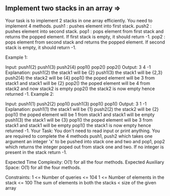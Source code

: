 Implement two stacks in an array  =>
--------------------------------


Your task is to implement  2 stacks in one array efficiently. You need to implement 4 methods.
push1 : pushes element into first stack.
push2 : pushes element into second stack.
pop1 : pops element from first stack and returns the popped element. If first stack is empty, it should return -1.
pop2 : pops element from second stack and returns the popped element. If second stack is empty, it should return -1.

Example 1:

Input:
push1(2)
push1(3)
push2(4)
pop1()
pop2()
pop2()
Output:
3 4 -1
Explanation:
push1(2) the stack1 will be {2}
push1(3) the stack1 will be {2,3}
push2(4) the stack2 will be {4}
pop1()   the poped element will be 3 from stack1 and stack1 will be {2}
pop2()   the poped element will be 4 from stack2 and now stack2 is empty
pop2()   the stack2 is now empty hence returned -1.
Example 2:

Input:
push1(1)
push2(2)
pop1()
push1(3)
pop1()
pop1()
Output:
3 1 -1
Explanation:
push1(1) the stack1 will be {1}
push2(2) the stack2 will be {2}
pop1()   the poped element will be 1 from stack1 and stack1 will be empty
push1(3) the stack1 will be {3}
pop1()   the poped element will be 3 from stack1 and stack1 will be empty
pop1()   the stack1 is now empty hence returned -1.
Your Task:
You don't need to read input or print anything. You are required to complete the 4 methods push1, push2 which takes one argument an integer 'x' to be pushed into stack one and two and pop1, pop2 which returns the integer poped out from stack one and two. If no integer is present in the stack return -1.

Expected Time Complexity: O(1) for all the four methods.
Expected Auxiliary Space: O(1) for all the four methods.

Constraints:
1 <= Number of queries <= 104
1 <= Number of elements in the stack <= 100
The sum of elements in both the stacks < size of the given array

